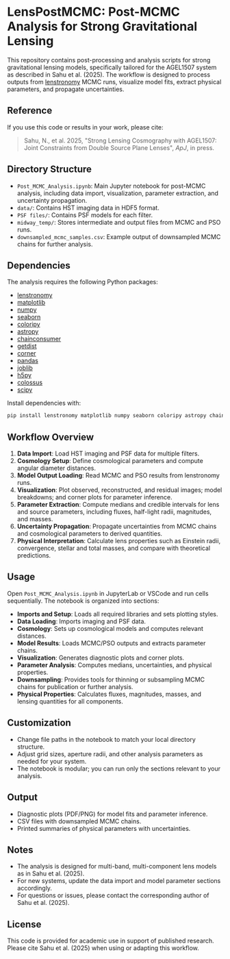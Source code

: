 # LensPostMCMC: Post-MCMC Analysis for Strong Gravitational Lensing

This repository contains post-processing and analysis scripts for strong gravitational lensing models, specifically tailored for the AGEL1507 system as described in Sahu et al. (2025). The workflow is designed to process outputs from [lenstronomy](https://github.com/sibirrer/lenstronomy) MCMC runs, visualize model fits, extract physical parameters, and propagate uncertainties.

## Reference

If you use this code or results in your work, please cite:

> Sahu, N., et al. 2025, "Strong Lensing Cosmography with AGEL1507: Joint Constraints from Double Source Plane Lenses", *ApJ*, in press.

## Directory Structure

- `Post_MCMC_Analysis.ipynb`: Main Jupyter notebook for post-MCMC analysis, including data import, visualization, parameter extraction, and uncertainty propagation.
- `data/`: Contains HST imaging data in HDF5 format.
- `PSF files/`: Contains PSF models for each filter.
- `midway_temp/`: Stores intermediate and output files from MCMC and PSO runs.
- `downsampled_mcmc_samples.csv`: Example output of downsampled MCMC chains for further analysis.

## Dependencies

The analysis requires the following Python packages:

- [lenstronomy](https://github.com/sibirrer/lenstronomy)
- [matplotlib](https://matplotlib.org/)
- [numpy](https://numpy.org/)
- [seaborn](https://seaborn.pydata.org/)
- [coloripy](https://github.com/pmelchior/coloripy)
- [astropy](https://www.astropy.org/)
- [chainconsumer](https://samreay.github.io/ChainConsumer/)
- [getdist](https://getdist.readthedocs.io/)
- [corner](https://corner.readthedocs.io/)
- [pandas](https://pandas.pydata.org/)
- [joblib](https://joblib.readthedocs.io/)
- [h5py](https://www.h5py.org/)
- [colossus](https://bdiemer.bitbucket.io/colossus/)
- [scipy](https://scipy.org/)

Install dependencies with:

```bash
pip install lenstronomy matplotlib numpy seaborn coloripy astropy chainconsumer getdist corner pandas joblib h5py colossus scipy
```

## Workflow Overview

1. **Data Import**: Load HST imaging and PSF data for multiple filters.
2. **Cosmology Setup**: Define cosmological parameters and compute angular diameter distances.
3. **Model Output Loading**: Read MCMC and PSO results from lenstronomy runs.
4. **Visualization**: Plot observed, reconstructed, and residual images; model breakdowns; and corner plots for parameter inference.
5. **Parameter Extraction**: Compute medians and credible intervals for lens and source parameters, including fluxes, half-light radii, magnitudes, and masses.
6. **Uncertainty Propagation**: Propagate uncertainties from MCMC chains and cosmological parameters to derived quantities.
7. **Physical Interpretation**: Calculate lens properties such as Einstein radii, convergence, stellar and total masses, and compare with theoretical predictions.

## Usage

Open `Post_MCMC_Analysis.ipynb` in JupyterLab or VSCode and run cells sequentially. The notebook is organized into sections:

- **Imports and Setup**: Loads all required libraries and sets plotting styles.
- **Data Loading**: Imports imaging and PSF data.
- **Cosmology**: Sets up cosmological models and computes relevant distances.
- **Model Results**: Loads MCMC/PSO outputs and extracts parameter chains.
- **Visualization**: Generates diagnostic plots and corner plots.
- **Parameter Analysis**: Computes medians, uncertainties, and physical properties.
- **Downsampling**: Provides tools for thinning or subsampling MCMC chains for publication or further analysis.
- **Physical Properties**: Calculates fluxes, magnitudes, masses, and lensing quantities for all components.

## Customization

- Change file paths in the notebook to match your local directory structure.
- Adjust grid sizes, aperture radii, and other analysis parameters as needed for your system.
- The notebook is modular; you can run only the sections relevant to your analysis.

## Output

- Diagnostic plots (PDF/PNG) for model fits and parameter inference.
- CSV files with downsampled MCMC chains.
- Printed summaries of physical parameters with uncertainties.

## Notes

- The analysis is designed for multi-band, multi-component lens models as in Sahu et al. (2025).
- For new systems, update the data import and model parameter sections accordingly.
- For questions or issues, please contact the corresponding author of Sahu et al. (2025).

## License

This code is provided for academic use in support of published research. Please cite Sahu et al. (2025) when using or adapting this workflow.
